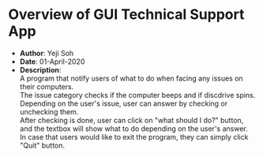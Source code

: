 # Overview of GUI Technical Support App
- __Author__: Yeji Soh
- __Date__: 01-April-2020
- __Description__:<br>
A program that notify users of what to do when facing any issues on their computers.<br>
The issue category checks if the computer beeps and if discdrive spins.<br>
Depending on the user's issue, user can answer by checking or unchecking them.<br>
After checking is done, user can click on "what should I do?" button, and the textbox will show what to do depending on the user's answer.<br>
In case that users would like to exit the program, they can simply click "Quit" button.